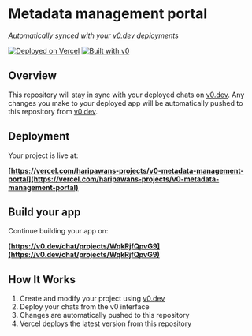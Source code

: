 # Metadata management portal

*Automatically synced with your [v0.dev](https://v0.dev) deployments*

[![Deployed on Vercel](https://img.shields.io/badge/Deployed%20on-Vercel-black?style=for-the-badge&logo=vercel)](https://vercel.com/haripawans-projects/v0-metadata-management-portal)
[![Built with v0](https://img.shields.io/badge/Built%20with-v0.dev-black?style=for-the-badge)](https://v0.dev/chat/projects/WqkRjfQpvG9)

## Overview

This repository will stay in sync with your deployed chats on [v0.dev](https://v0.dev).
Any changes you make to your deployed app will be automatically pushed to this repository from [v0.dev](https://v0.dev).

## Deployment

Your project is live at:

**[https://vercel.com/haripawans-projects/v0-metadata-management-portal](https://vercel.com/haripawans-projects/v0-metadata-management-portal)**

## Build your app

Continue building your app on:

**[https://v0.dev/chat/projects/WqkRjfQpvG9](https://v0.dev/chat/projects/WqkRjfQpvG9)**

## How It Works

1. Create and modify your project using [v0.dev](https://v0.dev)
2. Deploy your chats from the v0 interface
3. Changes are automatically pushed to this repository
4. Vercel deploys the latest version from this repository